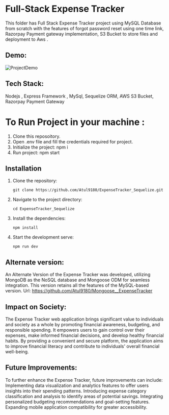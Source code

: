 # Full-Stack Expense Tracker
This folder has Full Stack Expense Tracker project using MySQL Database from scratch with the features of forgot password reset using one time link, Razorpay Payment gateway implementation, S3 Bucket to store files and deployment to Aws .

## Demo:
![ProjectDemo](https://media.giphy.com/media/v1.Y2lkPTc5MGI3NjExMGJiMzFiZjhjMzk5MTE2MTdjZjA2MzAwM2ZhYjE2MmUxZTg1YTlkZCZlcD12MV9pbnRlcm5hbF9naWZzX2dpZklkJmN0PWc/OmU9vmgAhikQfuIj9w/giphy.gif)

## Tech Stack:
Nodejs , Express Framework , MySql, Sequelize ORM, AWS S3 Bucket, Razorpay Payment Gateway

# To Run Project in your machine :
1. Clone this reposoitory.
2. Open .env file and fill the credentials required for project.
3. Initialize the project: npm i
4. Run project:  npm start

## Installation
1. Clone the repository:
   ```shell
   git clone https://github.com/Atul9180/ExpenseTracker_Sequelize.git
2. Navigate to the project directory:
    ```shell
    cd ExpenseTracker_Sequelize
3. Install the dependencies:
    ```shell
    npm install
4. Start the development serve:
    ```shell
    npm run dev

## Alternate version: 
An Alternate Version of the Expense Tracker was developed, utilizing MongoDB as the NoSQL database and Mongoose ODM for seamless integration. This version retains all the features of the MySQL-based version. 
Url: https://github.com/Atul9180/Mongoose__ExpenseTracker

## Impact on Society:
The Expense Tracker web application brings significant value to individuals and society as a whole by promoting financial awareness, budgeting, and responsible spending. It empowers users to gain control over their expenses, make informed financial decisions, and develop healthy financial habits. By providing a convenient and secure platform, the application aims to improve financial literacy and contribute to individuals' overall financial well-being.

## Future Improvements:
To further enhance the Expense Tracker, future improvements can include:
Implementing data visualization and analytics features to offer users insights into their spending patterns.
Introducing expense category classification and analysis to identify areas of potential savings.
Integrating personalized budgeting recommendations and goal-setting features.
Expanding mobile application compatibility for greater accessibility.
